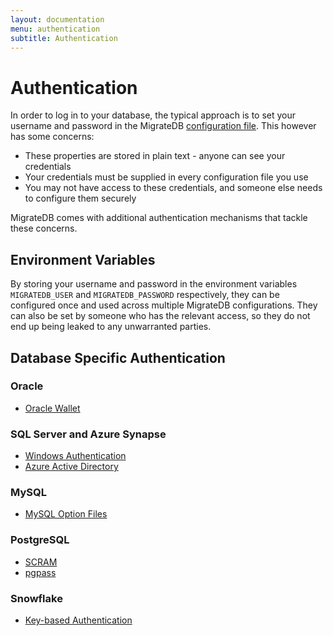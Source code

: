 ```yaml
---
layout: documentation
menu: authentication
subtitle: Authentication
---
```


# Authentication

In order to log in to your database, the typical approach is to set your username and password in the
MigrateDB [configuration file](/migratedb/documentation/configuration/configfile). This however has some concerns:

- These properties are stored in plain text - anyone can see your credentials
- Your credentials must be supplied in every configuration file you use
- You may not have access to these credentials, and someone else needs to configure them securely

MigrateDB comes with additional authentication mechanisms that tackle these concerns.

## Environment Variables

By storing your username and password in the environment variables `MIGRATEDB_USER` and `MIGRATEDB_PASSWORD`
respectively, they can be configured once and used across multiple MigrateDB configurations. They can also be set by
someone who has the relevant access, so they do not end up being leaked to any unwarranted parties.

## Database Specific Authentication

### Oracle

- [Oracle Wallet](/migratedb/documentation/database/oracle#oracle-wallet)

### SQL Server and Azure Synapse

- [Windows Authentication](/migratedb/documentation/database/sqlserver#windows-authentication)
- [Azure Active Directory](/migratedb/documentation/database/sqlserver#azure-active-directory)

### MySQL

- [MySQL Option Files](/migratedb/documentation/database/mysql#option-files)

### PostgreSQL

- [SCRAM](/migratedb/documentation/database/postgresql#scram)
- [pgpass](/migratedb/documentation/database/postgresql#pgpass)

### Snowflake

- [Key-based Authentication](/migratedb/documentation/database/snowflake#key-based-authentication)
